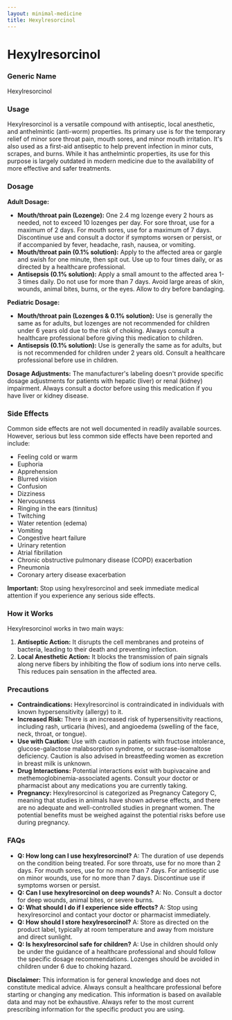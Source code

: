 ```yaml
---
layout: minimal-medicine
title: Hexylresorcinol
---
```


# Hexylresorcinol
### Generic Name
Hexylresorcinol

### Usage
Hexylresorcinol is a versatile compound with antiseptic, local anesthetic, and anthelmintic (anti-worm) properties.  Its primary use is for the temporary relief of minor sore throat pain, mouth sores, and minor mouth irritation. It's also used as a first-aid antiseptic to help prevent infection in minor cuts, scrapes, and burns.  While it has anthelmintic properties, its use for this purpose is largely outdated in modern medicine due to the availability of more effective and safer treatments.

### Dosage

**Adult Dosage:**

* **Mouth/throat pain (Lozenge):**  One 2.4 mg lozenge every 2 hours as needed, not to exceed 10 lozenges per day.  For sore throat, use for a maximum of 2 days. For mouth sores, use for a maximum of 7 days. Discontinue use and consult a doctor if symptoms worsen or persist, or if accompanied by fever, headache, rash, nausea, or vomiting.
* **Mouth/throat pain (0.1% solution):** Apply to the affected area or gargle and swish for one minute, then spit out. Use up to four times daily, or as directed by a healthcare professional.
* **Antisepsis (0.1% solution):** Apply a small amount to the affected area 1-3 times daily. Do not use for more than 7 days. Avoid large areas of skin, wounds, animal bites, burns, or the eyes.  Allow to dry before bandaging.

**Pediatric Dosage:**

* **Mouth/throat pain (Lozenges & 0.1% solution):**  Use is generally the same as for adults, but lozenges are not recommended for children under 6 years old due to the risk of choking.  Always consult a healthcare professional before giving this medication to children.
* **Antisepsis (0.1% solution):**  Use is generally the same as for adults, but is not recommended for children under 2 years old. Consult a healthcare professional before use in children.

**Dosage Adjustments:** The manufacturer's labeling doesn't provide specific dosage adjustments for patients with hepatic (liver) or renal (kidney) impairment.  Always consult a doctor before using this medication if you have liver or kidney disease.


### Side Effects

Common side effects are not well documented in readily available sources.  However, serious but less common side effects have been reported and include:

* Feeling cold or warm
* Euphoria
* Apprehension
* Blurred vision
* Confusion
* Dizziness
* Nervousness
* Ringing in the ears (tinnitus)
* Twitching
* Water retention (edema)
* Vomiting
* Congestive heart failure
* Urinary retention
* Atrial fibrillation
* Chronic obstructive pulmonary disease (COPD) exacerbation
* Pneumonia
* Coronary artery disease exacerbation

**Important:** Stop using hexylresorcinol and seek immediate medical attention if you experience any serious side effects.

### How it Works

Hexylresorcinol works in two main ways:

1. **Antiseptic Action:** It disrupts the cell membranes and proteins of bacteria, leading to their death and preventing infection.
2. **Local Anesthetic Action:** It blocks the transmission of pain signals along nerve fibers by inhibiting the flow of sodium ions into nerve cells. This reduces pain sensation in the affected area.


### Precautions

* **Contraindications:** Hexylresorcinol is contraindicated in individuals with known hypersensitivity (allergy) to it.
* **Increased Risk:** There is an increased risk of hypersensitivity reactions, including rash, urticaria (hives), and angioedema (swelling of the face, neck, throat, or tongue).
* **Use with Caution:**  Use with caution in patients with fructose intolerance, glucose-galactose malabsorption syndrome, or sucrase-isomaltose deficiency.  Caution is also advised in breastfeeding women as excretion in breast milk is unknown.
* **Drug Interactions:**  Potential interactions exist with bupivacaine and methemoglobinemia-associated agents.  Consult your doctor or pharmacist about any medications you are currently taking.
* **Pregnancy:**  Hexylresorcinol is categorized as Pregnancy Category C, meaning that studies in animals have shown adverse effects, and there are no adequate and well-controlled studies in pregnant women.  The potential benefits must be weighed against the potential risks before use during pregnancy.

### FAQs

* **Q: How long can I use hexylresorcinol?** A:  The duration of use depends on the condition being treated.  For sore throats, use for no more than 2 days. For mouth sores, use for no more than 7 days. For antiseptic use on minor wounds, use for no more than 7 days.  Discontinue use if symptoms worsen or persist.
* **Q: Can I use hexylresorcinol on deep wounds?** A: No.  Consult a doctor for deep wounds, animal bites, or severe burns.
* **Q: What should I do if I experience side effects?** A: Stop using hexylresorcinol and contact your doctor or pharmacist immediately.
* **Q: How should I store hexylresorcinol?** A: Store as directed on the product label, typically at room temperature and away from moisture and direct sunlight.
* **Q: Is hexylresorcinol safe for children?** A: Use in children should only be under the guidance of a healthcare professional and should follow the specific dosage recommendations.  Lozenges should be avoided in children under 6 due to choking hazard.


**Disclaimer:** This information is for general knowledge and does not constitute medical advice. Always consult a healthcare professional before starting or changing any medication.  This information is based on available data and may not be exhaustive.  Always refer to the most current prescribing information for the specific product you are using.
